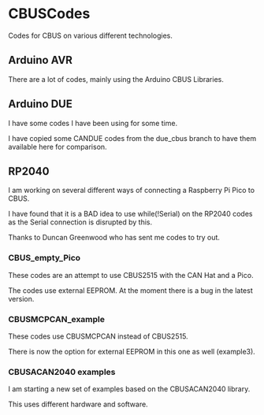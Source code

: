 # CBUSCodes

Codes for CBUS on various different technologies.

## Arduino AVR

There are a lot of codes, mainly using the Arduino CBUS Libraries.

## Arduino DUE

I have some codes I have been using for some time.

I have copied some CANDUE codes from the due_cbus branch to have them available here for comparison.

## RP2040

I am working on several different ways of connecting a Raspberry Pi Pico to CBUS.

I have found that it is a BAD idea to use   while(!Serial) on the RP2040 codes as the Serial connection is disrupted by this.

Thanks to Duncan Greenwood who has sent me codes to try out.

### CBUS_empty_Pico

These codes are an attempt to use CBUS2515 with the CAN Hat and a Pico.

The codes use external EEPROM.  At the moment there is a bug in the latest version.

### CBUSMCPCAN_example

These codes use CBUSMCPCAN instead of CBUS2515.

There is now the option for external EEPROM in this one as well (example3).

### CBUSACAN2040 examples

I am starting a new set of examples based on the CBUSACAN2040 library.

This uses different hardware and software.

